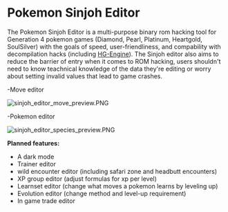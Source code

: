 # Pokemon Sinjoh Editor

The Pokemon Sinjoh Editor is a multi-purpose binary rom hacking tool for Generation 4 pokemon games (Diamond, Pearl, Platinum, Heartgold, SoulSilver) with the goals of speed, user-friendliness, and compability with decompilation hacks (including [HG-Engine](https://github.com/BluRosie/hg-engine)). The Sinjoh editor also aims to reduce the barrier of entry when it comes to ROM hacking, users shouldn't need to know teachnical knowledge of the data they're editing or worry about setting invalid values that lead to game crashes.

-Move editor

![sinjoh_editor_move_preview.PNG](https://github.com/OtakuGracie/Pokemon_Sinjoh_Editor/blob/138645bc6c3c13b7b2dba94a4d0279acb855706a/sinjoh_editor_move_preview.PNG)

-Pokemon editor

![sinjoh_editor_species_preview.PNG](https://github.com/OtakuGracie/Pokemon_Sinjoh_Editor/blob/138645bc6c3c13b7b2dba94a4d0279acb855706a/sinjoh_editor_species_preview.PNG)

**Planned features:**
- A dark mode
- Trainer editor
- wild encounter editor (including safari zone and headbutt encounters)
- XP group editor (adjust formulas for xp per level)
- Learnset editor (change what moves a pokemon learns by leveling up)
- Evolution editor (change method and level-up requirement)
- In game trade editor

